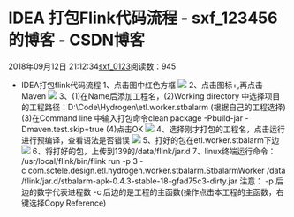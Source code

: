# IDEA 打包Flink代码流程 - sxf_123456的博客 - CSDN博客
2018年09月12日 21:12:34[sxf_0123](https://me.csdn.net/sxf_123456)阅读数：945
- IDEA打包flink代码流程
1、点击图中红色方框
![](https://img-blog.csdn.net/20180912211022578?watermark/2/text/aHR0cHM6Ly9ibG9nLmNzZG4ubmV0L3N4Zl8xMjM0NTY=/font/5a6L5L2T/fontsize/400/fill/I0JBQkFCMA==/dissolve/70)
2、点击图标+,再点击Maven
![](https://img-blog.csdn.net/20180912211050565?watermark/2/text/aHR0cHM6Ly9ibG9nLmNzZG4ubmV0L3N4Zl8xMjM0NTY=/font/5a6L5L2T/fontsize/400/fill/I0JBQkFCMA==/dissolve/70)
3、(1)在Name后添加工程名，(2)Working directory 中选择项目的工程路径：D:\Code\Hydrogen\etl.worker.stbalarm (根据自己的工程选择) (3)在Command line 中输入打包命令clean package -Pbuild-jar -Dmaven.test.skip=true (4)点击OK
![](https://img-blog.csdn.net/20180912211112670?watermark/2/text/aHR0cHM6Ly9ibG9nLmNzZG4ubmV0L3N4Zl8xMjM0NTY=/font/5a6L5L2T/fontsize/400/fill/I0JBQkFCMA==/dissolve/70)
4、选择刚才打包的工程名，点击运行进行预编译，查看语法是否错误
![](https://img-blog.csdn.net/20180912211126633?watermark/2/text/aHR0cHM6Ly9ibG9nLmNzZG4ubmV0L3N4Zl8xMjM0NTY=/font/5a6L5L2T/fontsize/400/fill/I0JBQkFCMA==/dissolve/70)
5、打好的包在etl.worker.stbalarm下边
![](https://img-blog.csdn.net/20180912211144803?watermark/2/text/aHR0cHM6Ly9ibG9nLmNzZG4ubmV0L3N4Zl8xMjM0NTY=/font/5a6L5L2T/fontsize/400/fill/I0JBQkFCMA==/dissolve/70)
6、将打好的包，上传到139的/data/flink/jar.d
7、linux终端运行命令：
/usr/local/flink/bin/flink run -p 3 -c com.sctele.design.etl.hydrogen.worker.stbalarm.StbalarmWorker /data/flink/jar.d/stbalarm-apk-0.4.3-stable-18-gfad75c3-dirty.jar
注意：
-p 后边的数字代表进程数
-c 后边的是工程的主函数(操作点击本工程的主函数，右键选择Copy Reference)
